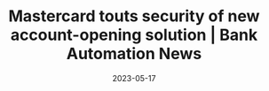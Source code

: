---
category:
- .nan
date: 2023-05-17
keyword_suggestion: ubuntu install docker
post_inspiration: https://bankautomationnews.com/allposts/retail/mastercard-touts-security-of-new-account-opening-solution/
silot_terms: digital automation
title: Mastercard touts security of new account-opening solution | Bank <b>Automation</b>
  News
---